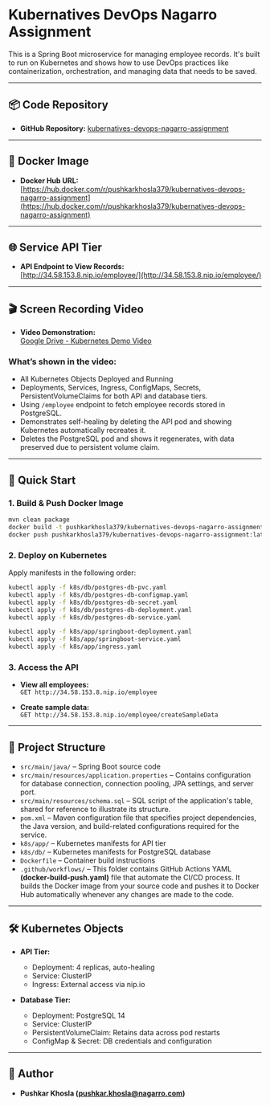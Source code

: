 # Kubernatives DevOps Nagarro Assignment

This is a Spring Boot microservice for managing employee records. It's built to run on Kubernetes and shows how to use DevOps practices like containerization, orchestration, and managing data that needs to be saved.

---

## 📦 Code Repository

- **GitHub Repository:** [kubernatives-devops-nagarro-assignment](https://github.com/KhoslaPushkar/kubernatives-devops-nagarro-assignment)

---

## 🐳 Docker Image

- **Docker Hub URL:** [https://hub.docker.com/r/pushkarkhosla379/kubernatives-devops-nagarro-assignment](https://hub.docker.com/r/pushkarkhosla379/kubernatives-devops-nagarro-assignment)

---

## 🌐 Service API Tier

- **API Endpoint to View Records:**  
  [http://34.58.153.8.nip.io/employee/](http://34.58.153.8.nip.io/employee/)

---

## 🎬 Screen Recording Video

- **Video Demonstration:**  
  [Google Drive - Kubernetes Demo Video](https://drive.google.com/file/d/your-demo-video-id/view?usp=sharing)  

### What’s shown in the video:
   - All Kubernetes Objects Deployed and Running
   - Deployments, Services, Ingress, ConfigMaps, Secrets, PersistentVolumeClaims for both API and database tiers.
   - Using `/employee` endpoint to fetch employee records stored in PostgreSQL.
   - Demonstrates self-healing by deleting the API pod and showing Kubernetes automatically recreates it.
   - Deletes the PostgreSQL pod and shows it regenerates, with data preserved due to persistent volume claim.

---

## 🚀 Quick Start

### 1. Build & Push Docker Image

```sh
mvn clean package
docker build -t pushkarkhosla379/kubernatives-devops-nagarro-assignment:latest .
docker push pushkarkhosla379/kubernatives-devops-nagarro-assignment:latest
```

### 2. Deploy on Kubernetes

Apply manifests in the following order:

```sh
kubectl apply -f k8s/db/postgres-db-pvc.yaml
kubectl apply -f k8s/db/postgres-db-configmap.yaml
kubectl apply -f k8s/db/postgres-db-secret.yaml
kubectl apply -f k8s/db/postgres-db-deployment.yaml
kubectl apply -f k8s/db/postgres-db-service.yaml

kubectl apply -f k8s/app/springboot-deployment.yaml
kubectl apply -f k8s/app/springboot-service.yaml
kubectl apply -f k8s/app/ingress.yaml
```

### 3. Access the API

- **View all employees:**  
  `GET http://34.58.153.8.nip.io/employee`

- **Create sample data:**  
  `GET http://34.58.153.8.nip.io/employee/createSampleData`

---

## 📂 Project Structure

- `src/main/java/` – Spring Boot source code
- `src/main/resources/application.properties` –  Contains configuration for database connection, connection pooling, JPA settings, and server port.  
- `src/main/resources/schema.sql` –  SQL script of the application's table, shared for reference to illustrate its structure.
- `pom.xml` –  Maven configuration file that specifies project dependencies, the Java version, and build-related configurations required for the service.
- `k8s/app/` – Kubernetes manifests for API tier
- `k8s/db/` – Kubernetes manifests for PostgreSQL database
- `Dockerfile` – Container build instructions
- `.github/workflows/` –  This folder contains GitHub Actions YAML **(docker-build-push.yaml)** file that automate the CI/CD process. It builds the Docker image from your source code and pushes it to Docker Hub automatically whenever any changes are made to the code.

---

## 🛠️ Kubernetes Objects

- **API Tier:**  
  - Deployment: 4 replicas, auto-healing
  - Service: ClusterIP
  - Ingress: External access via nip.io

- **Database Tier:**  
  - Deployment: PostgreSQL 14
  - Service: ClusterIP
  - PersistentVolumeClaim: Retains data across pod restarts
  - ConfigMap & Secret: DB credentials and configuration

---

## 👤 Author

- **Pushkar Khosla (pushkar.khosla@nagarro.com)**
